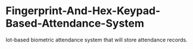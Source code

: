 # Fingerprint-And-Hex-Keypad-Based-Attendance-System
Iot-based biometric attendance system that will store attendance records.
